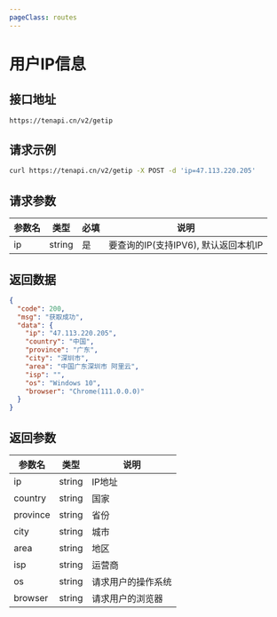 ```yaml
---
pageClass: routes
---
```


# 用户IP信息 <Badge text="正常" type="tip"/>

## 接口地址

``` 
https://tenapi.cn/v2/getip
```

## 请求示例

``` bash
curl https://tenapi.cn/v2/getip -X POST -d 'ip=47.113.220.205'
```

## 请求参数

| 参数名 | 类型 | 必填 | 说明 |
| --- | --- | --- | --- |
| ip | string | 是 | 要查询的IP(支持IPV6), 默认返回本机IP |

## 返回数据

``` json
{
  "code": 200,
  "msg": "获取成功",
  "data": {
    "ip": "47.113.220.205",
    "country": "中国",
    "province": "广东",
    "city": "深圳市",
    "area": "中国广东深圳市 阿里云",
    "isp": "",
    "os": "Windows 10",
    "browser": "Chrome(111.0.0.0)"
  }
}
```

## 返回参数

| 参数名 | 类型 | 说明 |
| --- | --- | --- |
| ip | string | IP地址 |
| country | string | 国家 |
| province | string | 省份 |
| city | string | 城市 |
| area | string | 地区 |
| isp | string | 运营商 |
| os | string | 请求用户的操作系统 |
| browser | string | 请求用户的浏览器 |

<ads></ads>
